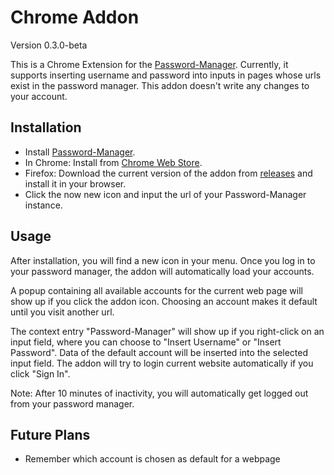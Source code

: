 Chrome Addon
============

Version 0.3.0-beta

This is a Chrome Extension for the [Password-Manager](https://github.com/zeruniverse/Password-Manager).
Currently, it supports inserting username and password into inputs in pages whose urls exist in the password manager.
This addon doesn't write any changes to your account.

Installation
------------

+ Install [Password-Manager](https://github.com/zeruniverse/Password-Manager).
+ In Chrome: Install from [Chrome Web Store](https://chrome.google.com/webstore/detail/password-manager/mbfjokpccbakbnnpklkcginkalkijkan).
+ Firefox: Download the current version of the addon from [releases](https://github.com/BenjaminHae/PwChromeExtension/releases) and install it in your browser.
+ Click the now new icon and input the url of your Password-Manager instance.

Usage
----- 

After installation, you will find a new icon in your menu.
Once you log in to your password manager, the addon will automatically load your accounts.

A popup containing all available accounts for the current web page will show up if you click the addon icon. Choosing an account makes it default until you visit another url.

The context entry "Password-Manager" will show up if you right-click on an input field, where you can choose to "Insert Username" or "Insert Password". Data of the default account will be inserted into the selected input field. The addon will try to login current website automatically if you click "Sign In".

Note: After 10 minutes of inactivity, you will automatically get logged out from your password manager.

Future Plans
------------

  + Remember which account is chosen as default for a webpage

